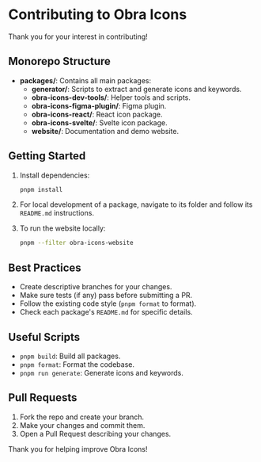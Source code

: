 # Contributing to Obra Icons

Thank you for your interest in contributing!

## Monorepo Structure

- **packages/**: Contains all main packages:
  - **generator/**: Scripts to extract and generate icons and keywords.
  - **obra-icons-dev-tools/**: Helper tools and scripts.
  - **obra-icons-figma-plugin/**: Figma plugin.
  - **obra-icons-react/**: React icon package.
  - **obra-icons-svelte/**: Svelte icon package.
  - **website/**: Documentation and demo website.

## Getting Started

1. Install dependencies:
   ```sh
   pnpm install
   ```

2. For local development of a package, navigate to its folder and follow its `README.md` instructions.

3. To run the website locally:
   ```sh
   pnpm --filter obra-icons-website
   ```

## Best Practices

- Create descriptive branches for your changes.
- Make sure tests (if any) pass before submitting a PR.
- Follow the existing code style (`pnpm format` to format).
- Check each package's `README.md` for specific details.

## Useful Scripts

- `pnpm build`: Build all packages.
- `pnpm format`: Format the codebase.
- `pnpm run generate`: Generate icons and keywords.

## Pull Requests

1. Fork the repo and create your branch.
2. Make your changes and commit them.
3. Open a Pull Request describing your changes.

Thank you for helping improve Obra Icons!